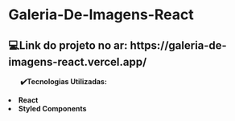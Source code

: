 # Galeria-De-Imagens-React
<h2>💻Link do projeto no ar: https://galeria-de-imagens-react.vercel.app/ </h2>

<ul><b>✔️Tecnologias Utilizadas:<b></ul>
<li>React</li>
<li>Styled Components</li>
